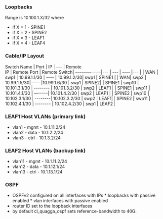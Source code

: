 ### Loopbacks

Range is 10.100.1.X/32  where

* if X = 1 - SPINE1
* if X = 2 - SPINE2
* if X = 3 - LEAF1
* if X = 4 - LEAF4

### Cable/IP Layout

Switch Name | Port | IP | --- | Remote <br>IP | Remote Port | Remote Switch|
-------------|--- | --- | ---- |--- |
| WAN | swp1 |  10.99.1.1/30 | ---- | 10.99.1.2/30|  swp1 | SPINE1 |
| WAN| swp2 | 10.99.1.5/30| ---- |10.99.1.6/30 | swp1 | SPINE2|
| SPINE1 | swp10 | 10.101.3.1/30 | -------- | 10.101.3.2/30 | swp2 | LEAF1 |
| SPINE1 | swp11 |  10.101.4.1/30 | -------| 10.101.4.2/30 | swp2 | LEAF1 |
| SPINE2 | swp10 |  10.102.3.1/30 |  --------|  10.102.3.2/30 | swp2 | LEAF1|
| SPINE2 | swp11 | 10.102.4.1/30 | -------- | 10.102.4.2/30 | swp1  | LEAF2 |

### LEAF1 Host VLANs (primary link)
* vlan1 - mgmt - 10.1.11.2/24
* vlan2 - data - 10.1.2.2/24
* vlan3 - ctrl - 10.1.3.2/24

### LEAF2 Host VLANs (backup link)

*  vlan11 - mgmt - 10.1.11.2/24
* vlan12 - data - 10.1.12.1/24
*  vlan13 - ctrl - 10.1.13.1/24

### OSPF

* OSPFv2 configured on all interfaces with IPs
      * loopbacks with passive enabled
      *  vlan interfaces with passive enabled
* router ID set to the loopback interfaces
* by default cl_quagga_ospf sets reference-bandwidth to 40G.

